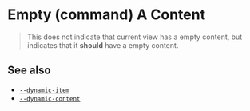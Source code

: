 # Empty (command) A Content

> This does not indicate that current view has a empty content, but indicates that it **should** have a empty content.

## See also

- [`--dynamic-item`](../--dynamic-item/README.md)
- [`--dynamic-content`](../--dynamic-container/README.md)
